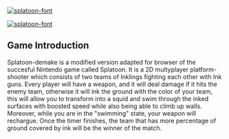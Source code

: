 <a href="https://fontmeme.com/splatoon-font/"><img src="https://fontmeme.com/permalink/180926/3ea72bb366b8193970c324d28300dd50.png" alt="splatoon-font" border="0"></a>
 
<a href="https://fontmeme.com/splatoon-font/"><img src="https://fontmeme.com/permalink/180926/840fff17aaeae53630c423a62be293a8.png" alt="splatoon-font" border="0"></a>

## Game Introduction

Splatoon-demake is a modified version adapted for browser of the succesful Nintendo game called Splatoon.
It is a 2D multyplayer platform-shooter which consists of two teams of Inklings fighting each
other with Ink guns. Every player will have a weapon, and it will deal damage if it hits the enemy team,
otherwise it will ink the ground with the color of your team, this will allow you to 
transform into a squid and swim through the inked surfaces with boosted speed while
also being able to climb up walls. Moreover, while you are in the 
"swimming" state, your weapon will rechargue.
Once the timer finishes, the team that has more percentage of ground covered by ink will be 
the winner of the match.

